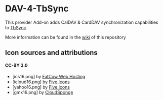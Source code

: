 # DAV-4-TbSync
This provider Add-on adds CalDAV & CardDAV synchronization capabilities to [TbSync](https://github.com/jobisoft/TbSync/).

More information can be found in the [wiki](https://github.com/jobisoft/DAV-4-TbSync/wiki/About:-Provider-for-CalDAV-&-CardDAV) of this repository

## Icon sources and attributions

#### CC-BY 3.0
* [ics16.png] by [FatCow Web Hosting](https://www.iconfinder.com/icons/35803/)
* [icloud16.png] by [Five Icons](https://www.iconfinder.com/icons/252111/apple_icon)
* [yahoo16.png] by [Five Icons](https://www.iconfinder.com/icons/252070/yahoo_icon)
* [gmx16.png] by [CloudSponge](https://www.iconfinder.com/icons/1175604/address_book_contact_contacts_email_gmx_square_icon)
